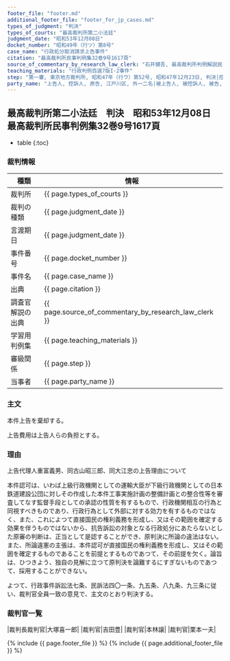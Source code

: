 ```yaml
---
footer_file: "footer.md"
additional_footer_file: "footer_for_jp_cases.md"
types_of_judgment: "判決"
types_of_courts: "最高裁判所第二小法廷"
judgment_date: "昭和53年12月08日"
docket_number: "昭和49年（行ツ）第8号"
case_name: "行政処分取消請求上告事件"
citation: "最高裁判所民事判例集32巻9号1617頁"
source_of_commentary_by_research_law_clerk: "石井健吾, 最高裁判所判例解説民事篇昭和53年度531頁"
teaching_materials: "行政判例百選7版I-2事件"
step: "第一審, 東京地方裁判所, 昭和47年（行ウ）第52号, 昭和47年12月23日, 判決|控訴審, 東京高等裁判所, 昭和47年（行コ）第95号, 昭和48年10月24日, 判決"
party_name: "上告人, 控訴人, 原告, 江戸川区, 外一二名|被上告人, 被控訴人, 被告, 運輸大臣"
---
```


## 最高裁判所第二小法廷　判決　昭和53年12月08日　最高裁判所民事判例集32巻9号1617頁

* table
{:toc}

### 裁判情報

| 種類 | 情報 |
| --- | --- |
| 裁判所 | {{ page.types_of_courts }} |
| 裁判の種類 |  {{ page.judgment_date }}  |
| 言渡期日 |  {{ page.judgment_date }}  |
| 事件番号 |  {{ page.docket_number }}  |
| 事件名 |  {{ page.case_name }}  |
| 出典 |  {{ page.citation }}  |
| 調査官解説の出典 |  {{ page.source_of_commentary_by_research_law_clerk }}  |
| 学習用判例集 |  {{ page.teaching_materials }}  |
| 審級関係 |  {{ page.step }}  |
| 当事者 |  {{ page.party_name }}  |






### 主文



本件上告を棄却する。

上告費用は上告人らの負担とする。





### 理由



上告代理人重富義男、同古山昭三郎、同大江忠の上告理由について

本件認可は、いわば上級行政機関としての運輸大臣が下級行政機関としての日本鉄道建設公団に対しその作成した本件工事実施計画の整備計画との整合性等を審査してなす監督手段としての承認の性質を有するもので、行政機関相互の行為と同視すべきものであり、行政行為として外部に対する効力を有するものではなく、また、これによつて直接国民の権利義務を形成し、又はその範囲を確定する効果を伴うものではないから、抗告訴訟の対象となる行政処分にあたらないとした原審の判断は、正当として是認することができ、原判決に所論の違法はない。また、所論違憲の主張は、本件認可が直接国民の権利義務を形成し、又はその範囲を確定するものであることを前提とするものであつて、その前提を欠く。論旨は、ひつきよう、独自の見解に立つて原判決を論難するにすぎないものであつて、採用することができない。

よつて、行政事件訴訟法七条、民訴法四〇一条、九五条、八九条、九三条に従い、裁判官全員一致の意見で、主文のとおり判決する。

### 裁判官一覧

|裁判長裁判官|大塚喜一郎|
|裁判官|吉田豊|
|裁判官|本林譲|
|裁判官|栗本一夫|


{% include {{ page.footer_file }}  %}
{% include {{ page.additional_footer_file }}  %}
